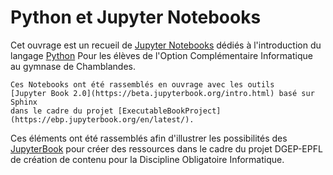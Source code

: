# Python et Jupyter Notebooks

Cet ouvrage est un recueil de [Jupyter Notebooks](https://jupyter.org/) 
dédiés à l'introduction du langage [Python](https://www.python.org/)
Pour les élèves de l'Option Complémentaire Informatique au gymnase de Chamblandes.

```{note}
Ces Notebooks ont été rassemblés en ouvrage avec les outils
[Jupyter Book 2.0](https://beta.jupyterbook.org/intro.html) basé sur Sphinx
dans le cadre du projet [ExecutableBookProject](https://ebp.jupyterbook.org/en/latest/).
```

Ces éléments ont été rassemblés afin d'illustrer les possibilités des 
[JupyterBook](https://beta.jupyterbook.org/intro.html) pour créer des ressources
dans le cadre du projet DGEP-EPFL de création de contenu pour la Discipline Obligatoire Informatique.

